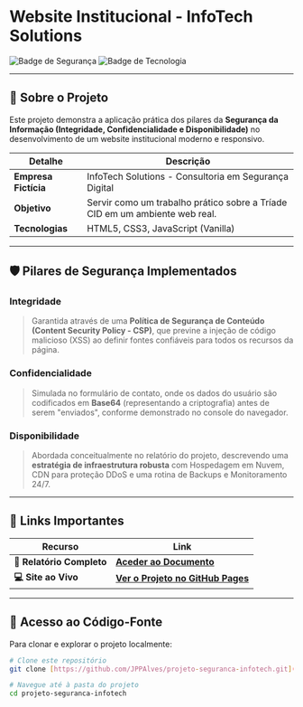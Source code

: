 # Website Institucional - InfoTech Solutions

![Badge de Segurança](https://img.shields.io/badge/Segurança-Tríade%20CID-brightgreen)
![Badge de Tecnologia](https://img.shields.io/badge/Tecnologias-HTML%20%7C%20CSS%20%7C%20JS-blue)

---

## 🚀 Sobre o Projeto

Este projeto demonstra a aplicação prática dos pilares da **Segurança da Informação (Integridade, Confidencialidade e Disponibilidade)** no desenvolvimento de um website institucional moderno e responsivo.

| Detalhe           | Descrição                                                                                                    |
| ----------------- | ------------------------------------------------------------------------------------------------------------ |
| **Empresa Fictícia** | InfoTech Solutions - Consultoria em Segurança Digital                                                        |
| **Objetivo** | Servir como um trabalho prático sobre a Tríade CID em um ambiente web real.                                     |
| **Tecnologias** | HTML5, CSS3, JavaScript (Vanilla)                                                                            |

---

## 🛡️ Pilares de Segurança Implementados

### Integridade
> Garantida através de uma **Política de Segurança de Conteúdo (Content Security Policy - CSP)**, que previne a injeção de código malicioso (XSS) ao definir fontes confiáveis para todos os recursos da página.

### Confidencialidade
> Simulada no formulário de contato, onde os dados do usuário são codificados em **Base64** (representando a criptografia) antes de serem "enviados", conforme demonstrado no console do navegador.

### Disponibilidade
> Abordada conceitualmente no relatório do projeto, descrevendo uma **estratégia de infraestrutura robusta** com Hospedagem em Nuvem, CDN para proteção DDoS e uma rotina de Backups e Monitoramento 24/7.

---

## 🔗 Links Importantes

| Recurso             | Link                                                                                                             |
| ------------------- | ---------------------------------------------------------------------------------------------------------------- |
| **📄 Relatório Completo** | **[Aceder ao Documento](https://docs.google.com/document/d/1z5FDqO4wAHdeqvoHpFmi8Te_Nwapx-2p306y0_hA778/edit?usp=sharing)** |
| **💻 Site ao Vivo** | **[Ver o Projeto no GitHub Pages](https://jppalves.github.io/projeto-seguranca-infotech/)** |

---

## 📂 Acesso ao Código-Fonte

Para clonar e explorar o projeto localmente:

```bash
# Clone este repositório
git clone [https://github.com/JPPAlves/projeto-seguranca-infotech.git](https://github.com/JPPAlves/projeto-seguranca-infotech.git)

# Navegue até à pasta do projeto
cd projeto-seguranca-infotech
